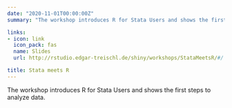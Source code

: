 ```yaml
---
date: "2020-11-01T00:00:00Z"
summary: "The workshop introduces R for Stata Users and shows the first steps to analyze data."

links:
- icon: link
  icon_pack: fas
  name: Slides
  url: http://rstudio.edgar-treischl.de/shiny/workshops/StataMeetsR/#/

title: Stata meets R
---
```


The workshop introduces R for Stata Users and shows the first steps to analyze data.  